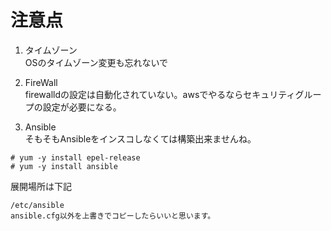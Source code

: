 # 注意点

1. タイムゾーン  
OSのタイムゾーン変更も忘れないで

2. FireWall  
firewalldの設定は自動化されていない。awsでやるならセキュリティグループの設定が必要になる。

3. Ansible  
そもそもAnsibleをインスコしなくては構築出来ませんね。
```
# yum -y install epel-release
# yum -y install ansible
```
展開場所は下記
```
/etc/ansible
ansible.cfg以外を上書きでコピーしたらいいと思います。
```
